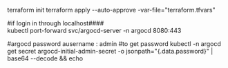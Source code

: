 terraform init
terraform apply --auto-approve -var-file="terraform.tfvars"

#if login in through localhost####  
kubectl port-forward svc/argocd-server -n argocd 8080:443

#argocd password
ausername : admin
#to get password
kubectl -n argocd get secret argocd-initial-admin-secret -o jsonpath="{.data.password}" | base64 --decode && echo